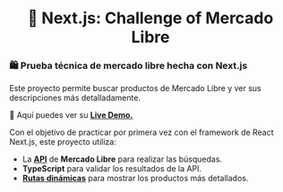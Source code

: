 <div align="center">
  
# 🔺 Next.js: Challenge of Mercado Libre

</div>

### 🛍 Prueba técnica de mercado libre hecha con Next.js

Este proyecto permite buscar productos de Mercado Libre y ver sus descripciones más detalladamente.

🧩 Aquí puedes ver su [**Live Demo.**](https://meli-prueba-abraham.vercel.app/)

Con el objetivo de practicar por primera vez con el framework de React Next.js, este proyecto utiliza:

- La [**API**](https://developers.mercadolibre.com.ar/es_ar/items-y-busquedas) de **Mercado Libre** para realizar las búsquedas.
- **TypeScript** para validar los resultados de la API.
- [**Rutas dinámicas**](https://nextjs.org/docs/app/building-your-application/routing/dynamic-routes) para mostrar los productos más detallados.
